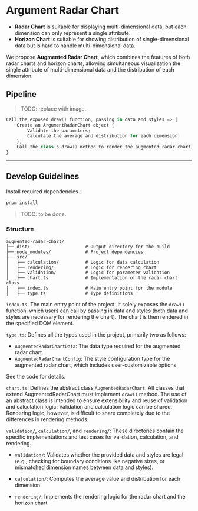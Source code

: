 # Argument Radar Chart

- **Radar Chart** is suitable for displaying multi-dimensional data, but each dimension can only represent a single attribute.
- **Horizon Chart** is suitable for showing distribution of single-dimensional data but is hard to handle multi-dimensional data.

We propose **Augmented Radar Chart**, which combines the features of both radar charts and horizon charts, allowing simultaneous visualization the single attribute of multi-dimensional data and the distribution of each dimension.

## Pipeline
> TODO: replace with image.
```swift
Call the exposed draw() function, passing in data and styles => {
    Create an ArgumentRadarChart object {
        Validate the parameters;
        Calculate the average and distribution for each dimension;
    };
    Call the class's draw() method to render the augmented radar chart
}
```

---
## Develop Guidelines

Install required dependencies：
```bash
pnpm install
```
> TODO: to be done.

### Structure

```text
augmented-radar-chart/
├── dist/                     # Output directory for the build
├── node_modules/             # Project dependencies
├── src/
│   ├── calculation/          # Logic for data calculation
│   ├── rendering/            # Logic for rendering chart 
│   ├── validation/           # Logic for parameter validation
│   ├── chart.ts              # Implementation of the radar chart class
│   ├── index.ts              # Main entry point for the module
│   ├── type.ts               # Type definitions

```

`index.ts`: The main entry point of the project. It solely exposes the `draw()` function, which users can call by passing in data and styles (both data and styles are necessary for rendering the chart). The chart is then rendered in the specified DOM element.

`type.ts`: Defines all the types used in the project, primarily two as follows:
- `AugmentedRadarChartData`: The data type required for the augmented radar chart.
- `AugmentedRadarChartConfig`: The style configuration type for the augmented radar chart, which includes user-customizable options. 

See the code for details.

`chart.ts`: Defines the abstract class `AugmentedRadarChart`. All classes that extend AugmentedRadarChart must implement `draw()` method. The use of an abstract class is intended to ensure extensibility and reuse of validation and calculation logic:
Validation and calculation logic can be shared. Rendering logic, however, is difficult to share completely due to the differences in rendering methods.

`validation/`, `calculation/`, and `rendering/`: These directories contain the specific implementations and test cases for validation, calculation, and rendering.

- `validation/`: Validates whether the provided data and styles are legal (e.g., checking for boundary conditions like negative sizes, or mismatched dimension names between data and styles).

- `calculation/`: Computes the average value and distribution for each dimension.

- `rendering/`: Implements the rendering logic for the radar chart and the horizon chart.

